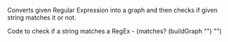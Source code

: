 Converts given Regular Expression into a graph and then checks if given string matches it or not.

Code to check if a string matches a RegEx - (matches? (buildGraph "<RegEx>") "<string>")